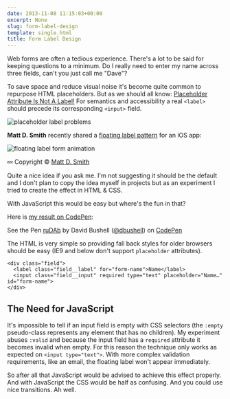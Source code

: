 ```yaml
---
date: 2013-11-08 11:15:03+00:00
excerpt: None
slug: form-label-design
template: single.html
title: Form Label Design
---
```


Web forms are often a tedious experience. There's a lot to be said for keeping questions to a minimum. Do I really need to enter my name across three fields, can't you just call me "Dave"?

To save space and reduce visual noise it's become quite common to repurpose HTML placeholders. But as we should all know: [Placeholder Attribute Is Not A Label!](http://www.webaxe.org/placeholder-attribute-is-not-a-label/) For semantics and accessibility a real `<label>` should precede its corresponding `<input>` field.

![placeholder label problems](/images/blog/2013/placeholder-label-problems.png)

**Matt D. Smith** recently shared a [floating label pattern](http://mattdsmith.com/float-label-pattern/) for an iOS app:

![floating label form animation](/images/blog/2013/form-animation.gif)

💤 Copyright © [Matt D. Smith](http://dribbble.com/shots/1254439--GIF-Float-Label-Form-Interaction)

Quite a nice idea if you ask me. I'm not suggesting it should be the default and I don't plan to copy the idea myself in projects but as an experiment I tried to create the effect in HTML & CSS.

With JavaScript this would be easy but where's the fun in that?

Here is [my result on CodePen](http://codepen.io/dbushell/full/ruDAb):

See the Pen [ruDAb](http://codepen.io/dbushell/pen/ruDAb) by David Bushell ([@dbushell](http://codepen.io/dbushell)) on [CodePen](http://codepen.io)

The HTML is very simple so providing fall back styles for older browsers should be easy (IE9 and below don't support `placeholder` attributes).

````markup
<div class="field">
  <label class="field__label" for="form-name">Name</label>
  <input class="field__input" required type="text" placeholder="Name…" id="form-name">
</div>
````

## The Need for JavaScript

It's impossible to tell if an input field is empty with CSS selectors (the `:empty` pseudo-class represents any element that has no children). My experiment abuses `:valid` and because the input field has a `required` attribute it becomes invalid when empty. For this reason the technique only works as expected on `<input type="text">`. With more complex validation requirements, like an email, the floating label won't appear immediately.

So after all that JavaScript would be advised to achieve this effect properly. And with JavaScript the CSS would be half as confusing. And you could use nice transitions. Ah well.
